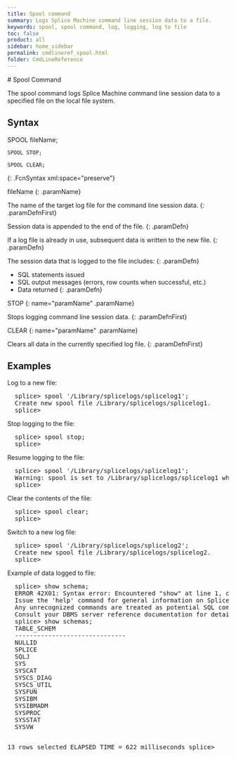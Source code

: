 ```yaml
---
title: Spool command
summary: Logs Splice Machine command line session data to a file.
keywords: spool, spool command, log, logging, log to file
toc: false
product: all
sidebar: home_sidebar
permalink: cmdlineref_spool.html
folder: CmdLineReference
---
```

<section>
<div class="TopicContent" data-swiftype-index="true" markdown="1">
# Spool Command

The <span class="AppCommand">spool</span> command logs Splice Machine command line session data to a specified file on the local file system.

## Syntax

<div class="fcnWrapperWide" markdown="1">
    SPOOL fileName;

    SPOOL STOP;

    SPOOL CLEAR;
{: .FcnSyntax xml:space="preserve"}

</div>
<div class="paramList" markdown="1">
fileName
{: .paramName}

The name of the target log file for the command line session data.
{: .paramDefnFirst}

Session data is appended to the end of the file.
{: .paramDefn}

If a log file is already in use, subsequent data is written to the new file.
{: .paramDefn}

The session data that is logged to the file includes:
{: .paramDefn}

  * SQL statements issued
  * SQL output messages (errors, row counts when successful, etc.)
  * Data returned
{: .paramDefn}

STOP
{: name="paramName" .paramName}

Stops logging command line session data.
{: .paramDefnFirst}


CLEAR
{: name="paramName" .paramName}

Clears all data in the currently specified log file.
{: .paramDefnFirst}



</div>


## Examples

Log to a new file:

<div class="preWrapperWide" markdown="1"><pre class="Example">
  splice> spool '/Library/splicelogs/splicelog1';
  Create new spool file /Library/splicelogs/splicelog1.
  splice>
</div>

Stop logging to the file:

<div class="preWrapperWide" markdown="1"><pre class="Example">
  splice> spool stop;
  splice>
</div>

Resume logging to the file:

<div class="preWrapperWide" markdown="1"><pre class="Example">
  splice> spool '/Library/splicelogs/splicelog1';
  Warning: spool is set to /Library/splicelogs/splicelog1 which already exists, future commands will be appended to it.
  splice>  
</div>

Clear the contents of the file:

<div class="preWrapperWide" markdown="1"><pre class="Example">
  splice> spool clear;
  splice>   
</div>

Switch to a new log file:

<div class="preWrapperWide" markdown="1"><pre class="Example">
  splice> spool '/Library/splicelogs/splicelog2';
  Create new spool file /Library/splicelogs/splicelog2.
  splice>
</div>

Example of data logged to file:

<div class="preWrapperWide" markdown="1"><pre class="Example">
  splice> show schema;
  ERROR 42X01: Syntax error: Encountered "show" at line 1, column 1.
  Issue the 'help' command for general information on Splice command syntax.
  Any unrecognized commands are treated as potential SQL commands and executed directly.
  Consult your DBMS server reference documentation for details of the SQL syntax supported by your server.
  splice> show schemas;
  TABLE_SCHEM                   
  ------------------------------
  NULLID                        
  SPLICE                        
  SQLJ                          
  SYS                           
  SYSCAT                        
  SYSCS_DIAG                    
  SYSCS_UTIL                    
  SYSFUN                        
  SYSIBM                        
  SYSIBMADM                     
  SYSPROC                       
  SYSSTAT                       
  SYSVW                         

  13 rows selected
  ELAPSED TIME = 622 milliseconds
  splice>
</div>

</div>
</section>

